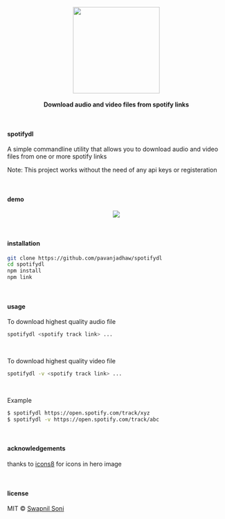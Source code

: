 <p align="center">
  <img src="./hero.png" height="200px"/>
  <br><br>
  <b>Download audio and video files from spotify links</b>
  <br>
</p>

&nbsp;

#### spotifydl

A simple commandline utility that allows you to download audio and video files
from one or more spotify links

Note: This project works without the need of any api keys or registeration

&nbsp;

#### demo

<p align="center">
  <img src="./demo.svg">
</p>

&nbsp;

#### installation

```sh
git clone https://github.com/pavanjadhaw/spotifydl
cd spotifydl
npm install
npm link
```

&nbsp;

#### usage

To download highest quality audio file
```sh
spotifydl <spotify track link> ...
```

&nbsp;

To download highest quality video file
```sh
spotifydl -v <spotify track link> ...
```

&nbsp;

Example
```sh
$ spotifydl https://open.spotify.com/track/xyz
$ spotifydl -v https://open.spotify.com/track/abc
```

&nbsp;

#### acknowledgements

thanks to [icons8](icons8.com) for icons in hero image

&nbsp;

#### license

MIT © [Swapnil Soni](https://github.com/SwapnilSoni1999)

